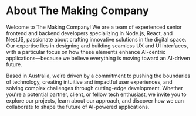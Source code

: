 # About The Making Company

Welcome to The Making Company! We are a team of experienced senior frontend and backend developers specializing in Node.js, React, and NestJS, passionate about crafting innovative solutions in the digital space. Our expertise lies in designing and building seamless UX and UI interfaces, with a particular focus on how these elements enhance AI-centric applications—because we believe everything is moving toward an AI-driven future.

Based in Australia, we’re driven by a commitment to pushing the boundaries of technology, creating intuitive and impactful user experiences, and solving complex challenges through cutting-edge development. Whether you're a potential partner, client, or fellow tech enthusiast, we invite you to explore our projects, learn about our approach, and discover how we can collaborate to shape the future of AI-powered applications.
